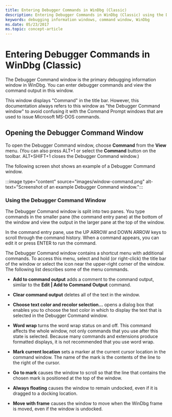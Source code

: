 ```yaml
---
title: Entering Debugger Commands in WinDbg (Classic)
description: Entering Debugger Commands in WinDbg (Classic) using the Debugger Command window 
keywords: debugging information windows, command window, WinDbg
ms.date: 05/23/2017
ms.topic: concept-article
---
```


# Entering Debugger Commands in WinDbg (Classic)

The Debugger Command window is the primary debugging information window in WinDbg. You can enter debugger commands and view the command output in this window.

This window displays "Command" in the title bar. However, this documentation always refers to this window as "the Debugger Command window" to avoid confusing it with the Command Prompt windows that are used to issue Microsoft MS-DOS commands.

## Opening the Debugger Command Window

To open the Debugger Command window, choose **Command** from the **View** menu. (You can also press ALT+1 or select the **Command** button on the toolbar. ALT+SHIFT+1 closes the Debugger Command window.)

The following screen shot shows an example of a Debugger Command window.

:::image type="content" source="images/window-command.png" alt-text="Screenshot of an example Debugger Command window.":::

### Using the Debugger Command Window

The Debugger Command window is split into two panes. You type commands in the smaller pane (the command entry pane) at the bottom of the window and view the output in the larger pane at the top of the window.

In the command entry pane, use the UP ARROW and DOWN ARROW keys to scroll through the command history. When a command appears, you can edit it or press ENTER to run the command.

The Debugger Command window contains a shortcut menu with additional commands. To access this menu, select and hold (or right-click) the title bar of the window or select the icon near the upper-right corner of the window. The following list describes some of the menu commands.

- **Add to command output** adds a comment to the command output, similar to the **Edit | Add to Command Output** command.

- **Clear command output** deletes all of the text in the window.

- **Choose text color and recolor selection...** opens a dialog box that enables you to choose the text color in which to display the text that is selected in the Debugger Command window.

- **Word wrap** turns the word wrap status on and off. This command affects the whole window, not only commands that you use after this state is selected. Because many commands and extensions produce formatted displays, it is not recommended that you use word wrap.

- **Mark current location** sets a marker at the current cursor location in the command window. The name of the mark is the contents of the line to the right of the cursor.

- **Go to mark** causes the window to scroll so that the line that contains the chosen mark is positioned at the top of the window.

- **Always floating** causes the window to remain undocked, even if it is dragged to a docking location.

- **Move with frame** causes the window to move when the WinDbg frame is moved, even if the window is undocked. 
